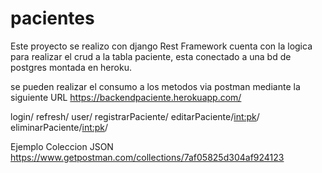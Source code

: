 # pacientes
Este proyecto  se realizo con django Rest Framework cuenta con la logica para realizar el crud a  la tabla paciente,
esta conectado a una bd de postgres montada en heroku.

se pueden realizar el consumo a los metodos  via postman mediante la siguiente URL
https://backendpaciente.herokuapp.com/

login/
refresh/
user/
registrarPaciente/
editarPaciente/<int:pk>/
eliminarPaciente/<int:pk>/

Ejemplo Coleccion JSON
https://www.getpostman.com/collections/7af05825d304af924123